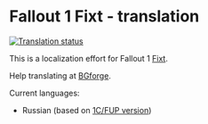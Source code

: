 # Fallout 1 Fixt - translation
<a href="https://tra.bgforge.net/projects/fallout/fixt/">
<img src="https://tra.bgforge.net/widgets/fallout/-/fixt/svg-badge.svg" alt="Translation status" />
</a>

This is a localization effort for Fallout 1 [Fixt](http://nma-fallout.com/threads/fallout-fixt-0-81alpha-july-5th-2015.194562).

Help translating at [BGforge](https://tra.bgforge.net/projects/fallout/fixt/).

Current languages:
* Russian (based on [1C/FUP version](http://www.nuclear-city.com/index.php/topic/420-fallout-1-update-pack/))
